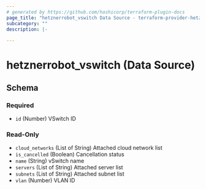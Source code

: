```yaml
---
# generated by https://github.com/hashicorp/terraform-plugin-docs
page_title: "hetznerrobot_vswitch Data Source - terraform-provider-hetzner-robot"
subcategory: ""
description: |-
  
---
```


# hetznerrobot_vswitch (Data Source)





<!-- schema generated by tfplugindocs -->
## Schema

### Required

- `id` (Number) VSwitch ID

### Read-Only

- `cloud_networks` (List of String) Attached cloud network list
- `is_cancelled` (Boolean) Cancellation status
- `name` (String) vSwitch name
- `servers` (List of String) Attached server list
- `subnets` (List of String) Attached subnet list
- `vlan` (Number) VLAN ID


